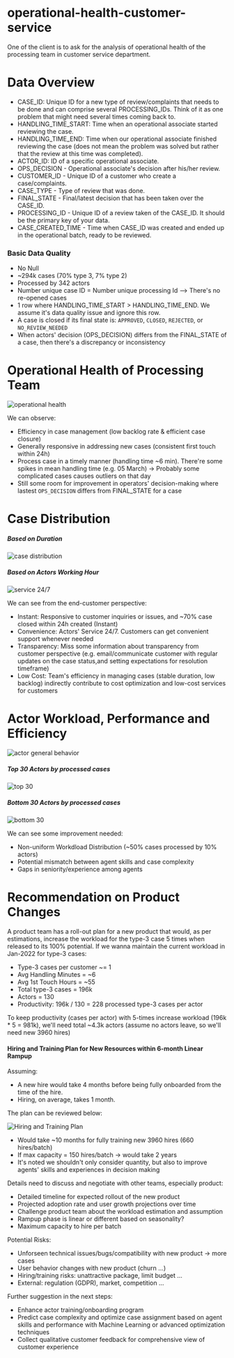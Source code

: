 # operational-health-customer-service
One of the client is to ask for the analysis of operational health of the processing team in customer service department. 

# Data Overview
* CASE_ID: Unique ID for a new type of review/complaints that needs to be done and can comprise several PROCESSING_IDs. Think of it as one problem that might need several times coming back to.
* HANDLING_TIME_START: Time when an operational associate started reviewing the case.
* HANDLING_TIME_END: Time when our operational associate finished reviewing the case (does not mean the problem was solved but rather that the review at this time was completed).
* ACTOR_ID: ID of a specific operational associate.
* OPS_DECISION - Operational associate's decision after his/her review.
* CUSTOMER_ID - Unique ID of a customer who create a case/complaints.
* CASE_TYPE - Type of review that was done.
* FINAL_STATE - Final/latest decision that has been taken over the CASE_ID.
* PROCESSING_ID - Unique ID of a review taken of the CASE_ID. It should be the primary key of your data.
* CASE_CREATED_TIME - Time when CASE_ID was created and ended up in the operational batch, ready to be reviewed.

### Basic Data Quality
* No Null
* ~294k cases (70% type 3, 7% type 2)
* Processed by 342 actors
* Number unique case ID = Number unique processing Id --> There's no re-opened cases
* 1 row where HANDLING_TIME_START > HANDLING_TIME_END. We assume it's data quality issue and ignore this row.
* A case is closed if its final state is: `APPROVED`, `CLOSED`, `REJECTED`, or `NO_REVIEW_NEEDED`
* When actors' decision (OPS_DECISION) differs from the FINAL_STATE of a case, then there's a discrepancy or inconsistency

# Operational Health of Processing Team

![operational health](https://raw.githubusercontent.com/nvlinhvn/operational-health-customer-service/tree/main/operational-health-customer-service/img/Daily_KPI.png)

We can observe:
* Efficiency in case management (low backlog rate & efficient case closure)
* Generally responsive in addressing new cases (consistent first touch within 24h)
* Process case in a timely manner (handling time ~6 min). There're some spikes in mean handling time (e.g. 05 March) -> Probably some complicated cases causes outliers on that day
* Still some room for improvement in operators' decision-making where lastest `OPS_DECISION` differs from FINAL_STATE for a case

# Case Distribution

##### Based on Duration
![case distribution](https://raw.githubusercontent.com/nvlinhvn/operational-health-customer-service/tree/main/operational-health-customer-service/img/Case_Distribution_by_time.png)

##### Based on Actors Working Hour
![service 24/7](https://raw.githubusercontent.com/nvlinhvn/operational-health-customer-service/tree/main/operational-health-customer-service/img/Handle_Case_Heatmap.png)

We can see from the end-customer perspective:
* Instant: Responsive to customer inquiries or issues, and ~70% case closed within 24h created (Instant)
* Convenience: Actors' Service 24/7. Customers can get convenient support whenever needed
* Transparency: Miss some information about transparency from customer perspective (e.g. email/communicate customer with regular updates on the case status,and setting expectations for resolution timeframe)
* Low Cost: Team's efficiency in managing cases (stable duration, low backlog) indirectly contribute to cost optimization and low-cost services for customers

# Actor Workload, Performance and Efficiency

![actor general behavior](https://raw.githubusercontent.com/nvlinhvn/operational-health-customer-service/tree/main/operational-health-customer-service/img/General_Actor_Behavior.png)

##### Top 30 Actors by processed cases

![top 30](https://raw.githubusercontent.com/nvlinhvn/operational-health-customer-service/tree/main/operational-health-customer-service/img/Workload_top_30.png)

##### Bottom 30 Actors by processed cases

![bottom 30](https://raw.githubusercontent.com/nvlinhvn/operational-health-customer-service/tree/main/operational-health-customer-service/img/Workload_bottom_30.png)

We can see some improvement needed:
* Non-uniform Workdload Distribution (~50% cases processed by 10% actors)
* Potential mismatch between agent skills and case complexity
* Gaps in seniority/experience among agents

# Recommendation on Product Changes
A product team has a roll-out plan for a new product that would, as per estimations, increase the workload for the type-3 case 5 times when released to its 100% potential. If we wanna maintain the current workload in Jan-2022 for type-3 cases:

* Type-3 cases per customer ~= 1
* Avg Handling Minutes = ~6
* Avg 1st Touch Hours = ~55
* Total type-3 cases = 196k
* Actors = 130
* Productivity: 196k / 130 = 228 processed type-3 cases per actor

To keep productivity (cases per actor) with 5-times increase workload (196k * 5 = 981k), we'll need total ~4.3k actors (assume no actors leave, so we'll need new 3960 hires)

#### Hiring and Training Plan for New Resources within 6-month Linear Rampup

Assuming:
* A new hire would take 4 months before being fully onboarded from the time of the hire.
* Hiring, on average, takes 1 month.

The plan can be reviewed below:

![Hiring and Training Plan](https://raw.githubusercontent.com/nvlinhvn/operational-health-customer-service/tree/main/operational-health-customer-service/img/Plan_to_hire_and_training.png)

* Would take ~10 months for fully training new 3960 hires (660 hires/batch)
* If max capacity = 150 hires/batch -> would take 2 years
* It's noted we shouldn't only consider quantity, but also to improve agents' skills and experiences in decision making

Details need to discuss and negotiate with other teams, especially product:
* Detailed timeline for expected rollout of the new product
* Projected adoption rate and user growth projections over time
* Challenge product team about the workload estimation and assumption
* Rampup phase is linear or different based on seasonality?
* Maximum capacity to hire per batch

Potential Risks:
* Unforseen technical issues/bugs/compatibility with new product -> more cases
* User behavior changes with new product (churn ...)
* Hiring/training risks: unattractive package, limit budget ...
* External: regulation (GDPR), market, competition ...

Further suggestion in the next steps:
* Enhance actor training/onboarding program
* Predict case complexity and optimize case assignment based on agent skills and performance with Machine Learning or advanced optimization techniques
* Collect qualitative customer feedback for comprehensive view of customer experience
